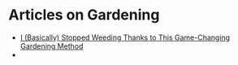 # Articles on Gardening

* [I (Basically) Stopped Weeding Thanks to This Game-Changing Gardening Method](https://www.saveur.com/culture/no-dig-gardening/)
* 